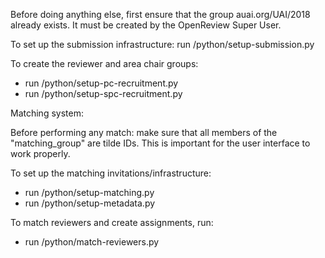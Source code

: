 Before doing anything else, first ensure that the group auai.org/UAI/2018 already exists. It must be created by the OpenReview Super User.

To set up the submission infrastructure: run /python/setup-submission.py

To create the reviewer and area chair groups:
- run /python/setup-pc-recruitment.py
- run /python/setup-spc-recruitment.py

Matching system:

Before performing any match: make sure that all members of the "matching_group" are tilde IDs. This is important for the user interface to work properly.

To set up the matching invitations/infrastructure:
- run /python/setup-matching.py
- run /python/setup-metadata.py

To match reviewers and create assignments, run:
- run /python/match-reviewers.py

